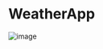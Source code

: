 # WeatherApp

![image](https://github.com/user-attachments/assets/959e6b37-3fda-45a5-87f5-6a410adbcd2b)
